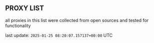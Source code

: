 ## PROXY LIST

all proxies in this list were collected from open sources and tested for functionality

last update: `2025-01-25 08:20:07.157137+00:00` UTC
